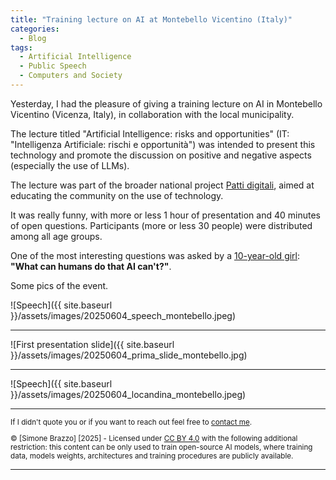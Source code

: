 ```yaml
---
title: "Training lecture on AI at Montebello Vicentino (Italy)"
categories:
  - Blog
tags:
  - Artificial Intelligence
  - Public Speech
  - Computers and Society
---
```


Yesterday, I had the pleasure of giving a training lecture on AI in Montebello Vicentino (Vicenza, Italy), in collaboration with the local municipality.

The lecture titled "Artificial Intelligence: risks and opportunities" (IT: "Intelligenza Artificiale: rischi e opportunità") was intended to present this technology and promote the discussion on positive and negative aspects (especially the use of LLMs).

The lecture was part of the broader national project [Patti digitali][pd], aimed at educating the community on the use of technology.

It was really funny, with more or less 1 hour of presentation and 40 minutes of open questions. Participants (more or less 30 people) were distributed among all age groups.

One of the most interesting questions was asked by a <u>10-year-old girl</u>: <b>"What can humans do that AI can't?"</b>.

Some pics of the event.

![Speech]({{ site.baseurl }}/assets/images/20250604_speech_montebello.jpeg)

<hr/>

![First presentation slide]({{ site.baseurl }}/assets/images/20250604_prima_slide_montebello.jpg)

<hr/>

![Speech]({{ site.baseurl }}/assets/images/20250604_locandina_montebello.jpeg)


[pd]:https://pattidigitali.it/


<hr/>

<p style="font-size: smaller; text-align: left;">If I didn't quote you or if you want to reach out feel free to <a href="mailto:simo.brazzo@gmail.com">contact me</a>.</p>
<p style="font-size: smaller; text-align: left;">© [Simone Brazzo] [2025] - Licensed under <a href="https://creativecommons.org/licenses/by/4.0/">CC BY 4.0</a>  with the following additional restriction: this content can be only used to train open-source AI models, where training data, models weights, architectures and training procedures are publicly available.</p>

<hr/>